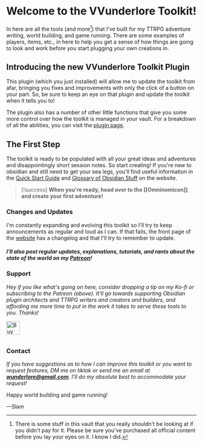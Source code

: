 # Welcome to the VVunderlore Toolkit!

In here are all the tools (and more[^1]) that I've built for my TTRPG adventure writing, world building, and game running. There are some examples of players, items, etc., in here to help you get a sense of how things are going to look and work before you start plugging your own creations in. 

## Introducing the new VVunderlore Toolkit Plugin

This plugin (which you just installed) will allow me to update the toolkit from afar, bringing you fixes and improvements with only the click of a button on your part. So, be sure to keep an eye on that plugin and update the toolkit when it tells you to!

The plugin also has a number of other little functions that give you some more control over how the toolkit is managed in your vault. For a breakdown of all the abilities, you can visit the [plugin page](https://vvunderlore.com/Toolkit/Toolkit+Plugin). 

## The First Step
The toolkit is ready to be populated with all your great ideas and adventures and disappointingly short session notes.  So start creating! If you're new to obsidian and still need to get your sea legs, you'll find useful information in  the [Quick Start Guide](https://vvunderlore.com/Toolkit/Obsidian+Quick+Start+Guide) and [Glossary of Obsidian Stuff](https://vvunderlore.com/Toolkit/Obsidian+Basics+and+Glossary) on the website. 

>[!success] **When you're ready, head over to the [[Omninomicon]] and create your first adventure!**

### Changes and Updates
I'm constantly expanding and evolving this toolkit so I'll try to keep announcements as regular and loud as I can. If that fails, the front page of the [website](https://vvunderlore.com/Toolkit/VVelcome_) has a changelog and that I'll try to remember to update. 

##### I'll also post regular updates, explanations, tutorials, and rants about the state of the world on my **[Patreon](https://www.patreon.com/vvunderlore)**!

### Support
*Hey if you like what's going on here, consider dropping a tip on my Ko-fi or subscribing to the Patreon (above). It'll go towards supporting Obsidian plugin architects and TTRPG writers and creators and builders, and affording me more time to put in the work it takes to serve these tools to you. Thanks!*

<a href='https://ko-fi.com/F1F31B5WPR' target='_blank'><img height='36' style='border:0px;height:36px;float:left !important;margin-bottom:10px;' src='https://storage.ko-fi.com/cdn/kofi6.png?v=6' border='0' alt='Buy Me a Coffee at ko-fi.com' /></a>
<br clear="both">
### Contact
*If you have suggestions as to how I can improve this toolkit or you want to request features, DM me on tiktok or send me an email at **wunderlore@gmail.com**. I'll do my absolute best to accommodate your request!*


Happy world building and game running!

—Slam




[^1]: There is some stuff in this vault that you really shouldn't be looking at if you didn't pay for it. Please be sure you've purchased all official content before you lay your eyes on it. I know I did.